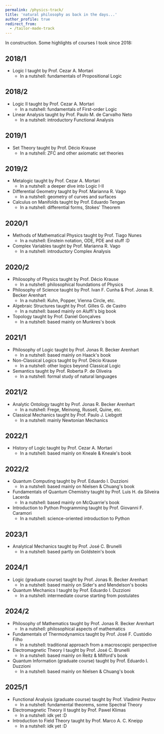 ```yaml
---
permalink: /physics-track/
title: 'natural philosophy as back in the days...'
author_profile: true
redirect_from: 
  - /tailor-made-track
---
```


In construction. Some highlights of courses I took since 2018:

## 2018/1
- Logic I taught by Prof. Cezar A. Mortari
  - In a nutshell: fundamentals of Propositional Logic

## 2018/2
- Logic II taught by Prof. Cezar A. Mortari
  - In a nutshell: fundamentals of First-order Logic
- Linear Analysis taught by Prof. Paulo M. de Carvalho Neto
  - In a nutshell: introductory Functional Analysis

## 2019/1
- Set Theory taught by Prof. Décio Krause
  - In a nutshell: ZFC and other axiomatic set theories

## 2019/2
- Metalogic taught by Prof. Cezar A. Mortari
  - In a nutshell: a deeper dive into Logic I-II
- Differential Geometry taught by Prof. Marianna R. Vago
  - In a nutshell: geometry of curves and surfaces
- Calculus on Manifolds taught by Prof. Eduardo Tengan
  - In a nutshell: differential forms, Stokes' Theorem

## 2020/1
- Methods of Mathematical Physics taught by Prof. Tiago Nunes
  - In a nutshell: Einstein notation, ODE, PDE and stuff :D
- Complex Variables taught by Prof. Marianna R. Vago
  - In a nutshell: introductory Complex Analysis

## 2020/2
- Philosophy of Physics taught by Prof. Décio Krause
  - In a nutshell: philosophical foundations of Physics
- Philosophy of Science taught by Prof. Ivan F. Cunha & Prof. Jonas R. Becker Arenhart
  - In a nutshell: Kuhn, Popper, Vienna Circle, etc.
- Algebraic Structures taught by Prof. Gilles G. de Castro
  - In a nutshell: based mainly on Aluffi's big book
- Topology taught by Prof. Daniel Gonçalves
  - In a nutshell: based mainly on Munkres's book

## 2021/1
- Philosophy of Logic taught by Prof. Jonas R. Becker Arenhart
  - In a nutshell: based mainly on Haack's book
- Non-Classical Logics taught by Prof. Décio Krause
  - In a nutshell: other logics beyond Classical Logic
- Semantics taught by Prof. Roberta P. de Oliveira
  - In a nutshell: formal study of natural languages

## 2021/2
- Analytic Ontology taught by Prof. Jonas R. Becker Arenhart
  - In a nutshell: Frege, Meinong, Russell, Quine, etc.
- Classical Mechanics taught by Prof. Paulo J. Liebgott
  - In a nutshell: mainly Newtonian Mechanics

## 2022/1
- History of Logic taught by Prof. Cezar A. Mortari
  - In a nutshell: based mainly on Kneale & Kneale's book

## 2022/2
- Quantum Computing taught by Prof. Eduardo I. Duzzioni
  - In a nutshell: based mainly on Nielsen & Chuang's book
- Fundamentals of Quantum Chemistry taught by Prof. Luis H. da Silveira Lacerda
  - In a nutshell: based mainly on McQuarrie's book
- Introduction to Python Programming taught by Prof. Giovanni F. Caramori
  - In a nutshell: science-oriented introduction to Python

## 2023/1
- Analytical Mechanics taught by Prof. José C. Brunelli
  - In a nutshell: based partly on Goldstein's book

## 2024/1
- Logic (graduate course) taught by Prof. Jonas R. Becker Arenhart
  - In a nutshell: based mainly on Sider's and Mendelson's books
- Quantum Mechanics I taught by Prof. Eduardo I. Duzzioni
  - In a nutshell: intermediate course starting from postulates

## 2024/2
- Philosophy of Mathematics taught by Prof. Jonas R. Becker Arenhart
  - In a nutshell: philosophical aspects of mathematics
- Fundamentals of Thermodynamics taught by Prof. José F. Custódio Filho
  - In a nutshell: traditional approach from a macroscopic perspective
- Electromagnetic Theory I taught by Prof. José C. Brunelli
  - In a nutshell: based mainly on Reitz & Milford's book
- Quantum Information (graduate course) taught by Prof. Eduardo I. Duzzioni
  - In a nutshell: based mainly on Nielsen & Chuang's book

## 2025/1
- Functional Analysis (graduate course) taught by Prof. Vladimir Pestov
  - In a nutshell: fundamental theorems, some Spectral Theory
- Electromagnetic Theory II taught by Prof. Pawel Klimas
  - In a nutshell: idk yet :D
- Introduction to Field Theory taught by Prof. Marco A. C. Kneipp
  - In a nutshell: idk yet :D
